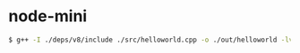 # node-mini

``` bash
$ g++ -I ./deps/v8/include ./src/helloworld.cpp -o ./out/helloworld -lv8 -lv8_libbase -lv8_libplatform -std=c++11
```